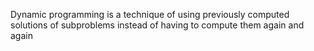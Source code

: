 Dynamic programming is a technique of using previously computed solutions of
subproblems instead of having to compute them again and again
